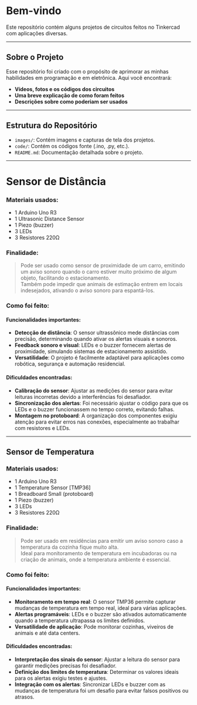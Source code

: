 # Bem-vindo

Este repositório contém alguns projetos de circuitos feitos no Tinkercad com aplicações diversas.

---

## Sobre o Projeto

Esse repositório foi criado com o propósito de aprimorar as minhas habilidades em programação e em eletrônica. Aqui você encontrará:

- **Vídeos, fotos e os códigos dos circuitos**  
- **Uma breve explicação de como foram feitos**  
- **Descrições sobre como poderiam ser usados**

---

## Estrutura do Repositório

- `images/`: Contém imagens e capturas de tela dos projetos.  
- `code/`: Contém os códigos fonte (.ino, .py, etc.).  
- `README.md`: Documentação detalhada sobre o projeto.

---

# __Sensor de Distância__

### Materiais usados:
- 1 Arduino Uno R3  
- 1 Ultrasonic Distance Sensor  
- 1 Piezo (buzzer)  
- 3 LEDs  
- 3 Resistores 220Ω  

### Finalidade:
> Pode ser usado como sensor de proximidade de um carro, emitindo um aviso sonoro quando o carro estiver muito próximo de algum objeto, facilitando o estacionamento.  
> Também pode impedir que animais de estimação entrem em locais indesejados, ativando o aviso sonoro para espantá-los.

### Como foi feito:
#### Funcionalidades importantes:
- **Detecção de distância**: O sensor ultrassônico mede distâncias com precisão, determinando quando ativar os alertas visuais e sonoros.  
- **Feedback sonoro e visual**: LEDs e o buzzer fornecem alertas de proximidade, simulando sistemas de estacionamento assistido.  
- **Versatilidade**: O projeto é facilmente adaptável para aplicações como robótica, segurança e automação residencial.

#### Dificuldades encontradas:
- **Calibração do sensor**: Ajustar as medições do sensor para evitar leituras incorretas devido a interferências foi desafiador.  
- **Sincronização dos alertas**: Foi necessário ajustar o código para que os LEDs e o buzzer funcionassem no tempo correto, evitando falhas.  
- **Montagem no protoboard**: A organização dos componentes exigiu atenção para evitar erros nas conexões, especialmente ao trabalhar com resistores e LEDs.

---

## __Sensor de Temperatura__

### Materiais usados:
- 1 Arduino Uno R3  
- 1 Temperature Sensor [TMP36]  
- 1 Breadboard Small (protoboard)  
- 1 Piezo (buzzer)  
- 3 LEDs  
- 3 Resistores 220Ω  

### Finalidade:
> Pode ser usado em residências para emitir um aviso sonoro caso a temperatura da cozinha fique muito alta.  
> Ideal para monitoramento de temperatura em incubadoras ou na criação de animais, onde a temperatura ambiente é essencial.

### Como foi feito:
#### Funcionalidades importantes:
- **Monitoramento em tempo real**: O sensor TMP36 permite capturar mudanças de temperatura em tempo real, ideal para várias aplicações.  
- **Alertas programáveis**: LEDs e o buzzer são ativados automaticamente quando a temperatura ultrapassa os limites definidos.  
- **Versatilidade de aplicação**: Pode monitorar cozinhas, viveiros de animais e até data centers.

#### Dificuldades encontradas:
- **Interpretação dos sinais do sensor**: Ajustar a leitura do sensor para garantir medições precisas foi desafiador.  
- **Definição dos limites de temperatura**: Determinar os valores ideais para os alertas exigiu testes e ajustes.  
- **Integração com os alertas**: Sincronizar LEDs e buzzer com as mudanças de temperatura foi um desafio para evitar falsos positivos ou atrasos.
